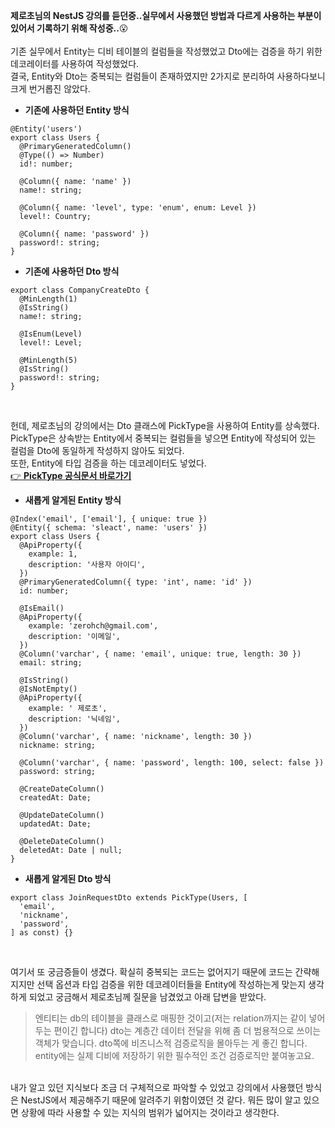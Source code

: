 **제로초님의 NestJS 강의를 듣던중..실무에서 사용했던 방법과 다르게 사용하는 부분이 있어서 기록하기 위해 작성중..**:open_mouth:<br><br>
기존 실무에서 Entity는 디비 테이블의 컬럼들을 작성했었고 Dto에는 검증을 하기 위한 데코레이터를 사용하여 작성했었다.<br>
결국, Entity와 Dto는 중복되는 컬럼들이 존재하였지만 2가지로 분리하여 사용하다보니 크게 번거롭진 않았다.<br>
* **기존에 사용하던 Entity 방식**
```
@Entity('users')
export class Users {
  @PrimaryGeneratedColumn()
  @Type(() => Number)
  id!: number;

  @Column({ name: 'name' })
  name!: string;

  @Column({ name: 'level', type: 'enum', enum: Level })
  level!: Country;

  @Column({ name: 'password' })
  password!: string;
}
```

* **기존에 사용하던 Dto 방식**
```
export class CompanyCreateDto {
  @MinLength(1)
  @IsString()
  name!: string;

  @IsEnum(Level)
  level!: Level;

  @MinLength(5)
  @IsString()
  password!: string;
}
```
<br>

헌데, 제로초님의 강의에서는 Dto 클래스에 PickType을 사용하여 Entity를 상속했다. <br>
PickType은 상속받는 Entity에서 중복되는 컬럼들을 넣으면 Entity에 작성되어 있는 컬럼을 Dto에 동일하게 작성하지 않아도 되었다.<br>
또한, Entity에 타입 검증을 하는 데코레이터도 넣었다.<br>
[:point_right: **PickType 공식문서 바로가기**](https://docs.nestjs.com/openapi/mapped-types)
* **새롭게 알게된 Entity 방식**
```
@Index('email', ['email'], { unique: true })
@Entity({ schema: 'sleact', name: 'users' })
export class Users {
  @ApiProperty({
    example: 1,
    description: '사용자 아이디',
  })
  @PrimaryGeneratedColumn({ type: 'int', name: 'id' })
  id: number;

  @IsEmail()
  @ApiProperty({
    example: 'zerohch@gmail.com',
    description: '이메일',
  })
  @Column('varchar', { name: 'email', unique: true, length: 30 })
  email: string;

  @IsString()
  @IsNotEmpty()
  @ApiProperty({
    example: ' 제로초',
    description: '닉네임',
  })
  @Column('varchar', { name: 'nickname', length: 30 })
  nickname: string;

  @Column('varchar', { name: 'password', length: 100, select: false })
  password: string;

  @CreateDateColumn()
  createdAt: Date;

  @UpdateDateColumn()
  updatedAt: Date;

  @DeleteDateColumn()
  deletedAt: Date | null;
}
```

* **새롭게 알게된 Dto 방식**
```
export class JoinRequestDto extends PickType(Users, [
  'email',
  'nickname',
  'password',
] as const) {}
```
<br>

여기서 또 궁금증들이 생겼다. 확실히 중복되는 코드는 없어지기 때문에 코드는 간략해지지만 선택 옵션과 타입 검증을 위한 데코레이터들을 Entity에 작성하는게 맞는지 생각하게 되었고 궁금해서 제로초님께 질문을 남겼었고 아래 답변을 받았다.<br>
> 엔티티는 db의 테이블을 클래스로 매핑한 것이고(저는 relation까지는 같이 넣어두는 편이긴 합니다) dto는 계층간 데이터 전달을 위해 좀 더 범용적으로 쓰이는 객체가 맞습니다. dto쪽에 비즈니스적 검증로직을 몰아두는 게 좋긴 합니다. entity에는 실제 디비에 저장하기 위한 필수적인 조건 검증로직만 붙여놓고요.

<br>
내가 알고 있던 지식보다 조금 더 구체적으로 파악할 수 있었고 강의에서 사용했던 방식은 NestJS에서 제공해주기 때문에 알려주기 위함이였던 것 같다. 뭐든 많이 알고 있으면 상황에 따라 사용할 수 있는 지식의 범위가 넓어지는 것이라고 생각한다.
